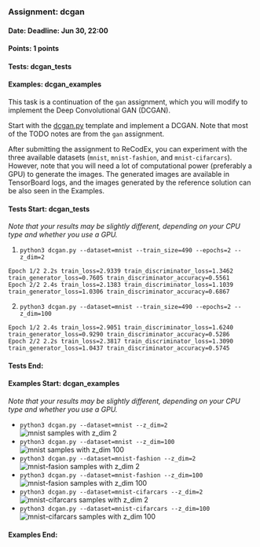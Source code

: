 ### Assignment: dcgan
#### Date: Deadline: Jun 30, 22:00
#### Points: 1 points
#### Tests: dcgan_tests
#### Examples: dcgan_examples

This task is a continuation of the `gan` assignment, which you will modify to
implement the Deep Convolutional GAN (DCGAN).

Start with the
[dcgan.py](https://github.com/ufal/npfl138/tree/master/labs/12/dcgan.py)
template and implement a DCGAN. Note that most of the TODO notes are from
the `gan` assignment.

After submitting the assignment to ReCodEx, you can experiment with the three
available datasets (`mnist`, `mnist-fashion`, and `mnist-cifarcars`). However,
note that you will need a lot of computational power (preferably a GPU) to
generate the images. The generated images are available in TensorBoard logs, and
the images generated by the reference solution can be also seen in the Examples.

#### Tests Start: dcgan_tests
_Note that your results may be slightly different, depending on your CPU type and whether you use a GPU._

1. `python3 dcgan.py --dataset=mnist --train_size=490 --epochs=2 --z_dim=2`
```
Epoch 1/2 2.2s train_loss=2.9339 train_discriminator_loss=1.3462 train_generator_loss=0.7605 train_discriminator_accuracy=0.5561
Epoch 2/2 2.4s train_loss=2.1383 train_discriminator_loss=1.1039 train_generator_loss=1.0306 train_discriminator_accuracy=0.6867
```

2. `python3 dcgan.py --dataset=mnist --train_size=490 --epochs=2 --z_dim=100`
```
Epoch 1/2 2.4s train_loss=2.9051 train_discriminator_loss=1.6240 train_generator_loss=0.9290 train_discriminator_accuracy=0.5286
Epoch 2/2 2.2s train_loss=2.3817 train_discriminator_loss=1.3090 train_generator_loss=1.0437 train_discriminator_accuracy=0.5745
```
#### Tests End:
#### Examples Start: dcgan_examples
_Note that your results may be slightly different, depending on your CPU type and whether you use a GPU._
- `python3 dcgan.py --dataset=mnist --z_dim=2`
![mnist samples with z_dim 2](https://ufal.mff.cuni.cz/~straka/courses/npfl138/2425/demos/dcgan_mnist_z2.png)
- `python3 dcgan.py --dataset=mnist --z_dim=100`
![mnist samples with z_dim 100](https://ufal.mff.cuni.cz/~straka/courses/npfl138/2425/demos/dcgan_mnist_z100.png)
- `python3 dcgan.py --dataset=mnist-fashion --z_dim=2`
![mnist-fasion samples with z_dim 2](https://ufal.mff.cuni.cz/~straka/courses/npfl138/2425/demos/dcgan_mnist-fashion_z2.png)
- `python3 dcgan.py --dataset=mnist-fashion --z_dim=100`
![mnist-fasion samples with z_dim 100](https://ufal.mff.cuni.cz/~straka/courses/npfl138/2425/demos/dcgan_mnist-fashion_z100.png)
- `python3 dcgan.py --dataset=mnist-cifarcars --z_dim=2`
![mnist-cifarcars samples with z_dim 2](https://ufal.mff.cuni.cz/~straka/courses/npfl138/2425/demos/dcgan_mnist-cifarcars_z2.png)
- `python3 dcgan.py --dataset=mnist-cifarcars --z_dim=100`
![mnist-cifarcars samples with z_dim 100](https://ufal.mff.cuni.cz/~straka/courses/npfl138/2425/demos/dcgan_mnist-cifarcars_z100.png)
#### Examples End:
